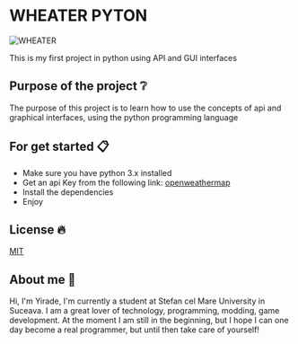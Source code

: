 # WHEATER PYTON
![WHEATER](https://cdn-icons-png.flaticon.com/512/1163/1163661.png)

This is my first project in python using API and GUI interfaces

## Purpose of the project ❔
The purpose of this project is to learn how to use the concepts of api and graphical interfaces, using the python programming language

## For get started 📋
- Make sure you have python 3.x installed
- Get an api Key from the following link: [openweathermap](https://home.openweathermap.org/users/sign_up)
- Install the dependencies
- Enjoy

## License 🔥
[MIT](https://choosealicense.com/licenses/mit/)

## About me 👋

Hi, I'm Yirade, I'm currently a student at Stefan cel Mare University in Suceava.
I am a great lover of technology, programming, modding, game development. At the moment I am still in the beginning, but I hope I can one day become a real programmer, but until then take care of yourself!

